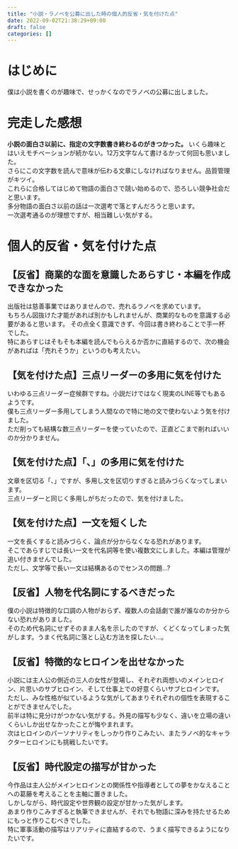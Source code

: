 ```yaml
---
title: "小説・ラノベを公募に出した時の個人的反省・気を付けた点"
date: 2022-09-02T21:38:29+09:00
draft: false
categories: []
---
```


# はじめに
僕は小説を書くのが趣味で、せっかくなのでラノベの公募に出しました。   

# 完走した感想
**小説の面白さ以前に、指定の文字数書き終わるのがきつかった。** いくら趣味とはいえモチベーションが続かない。12万文字なんて書けるかって何回も思いました。    
さらにこの文字数を読んで意味が伝わる文章にしなければなりません。品質管理がキツイ。    
これらに合格してはじめて物語の面白さで競い始めるので、恐ろしい競争社会だと思います。    
多分物語の面白さ以前の話は一次選考で落とすんだろうと思います。    
一次選考通るのが理想ですが、相当難しい気がする。    

# 個人的反省・気を付けた点

## 【反省】商業的な面を意識したあらすじ・本編を作成できなかった
出版社は慈善事業ではありませんので、売れるラノベを求めています。   
もちろん図抜けた才能があれば別かもしれませんが、商業的なものを意識する必要があると思います。
その点全く意識できず、今回は書き終わることで手一杯でした。   
特にあらすじはそもそも本編を読んでもらえるか否かに直結するので、次の機会があればは「売れそうか」というのも考えたい。

## 【気を付けた点】三点リーダーの多用に気を付けた
いわゆる三点リーダー症候群ですね。小説だけではなく現実のLINE等でもあるようです。   
僕も三点リーダー多用してしまう人間なので特に地の文で使わないよう気を付けました。    
ただ削っても結構な数三点リーダーを使っていたので、正直どこまで削ればいいのか分かりません。

## 【気を付けた点】「、」の多用に気を付けた
文章を区切る「、」ですが、多用し文を区切りすぎると読みづらくなってしまいます。    
三点リーダーと同じく多用しがちだったので、気を付けました。   

## 【気を付けた点】一文を短くした
一文を長くすると読みづらく、論点が分からなくなる恐れがあります。   
そこであらすじでは長い一文を代名詞等を使い複数文にしました。本編は管理が追い付きませんでした。   
ただし、文学等で長い一文は結構あるのでセンスの問題…?     

## 【反省】人物を代名詞にするべきだった
僕の小説は特徴的な口調の人物がおらず、複数人の会話劇で誰が誰なのか分からない恐れがありました。   
そのため代名詞にせずそのまま人名を示したのですが、くどくなってしまった気がします。うまく代名詞に落とし込む方法を探したい…。   
## 【反省】特徴的なヒロインを出せなかった
小説には主人公の側近の三人の女性が登場し、それぞれ両想いのメインヒロイン、片思いのサブヒロイン、そして仕事上での好意くらいサブヒロインです。   
ただし、みな性格が似ているような気がしてあまりそれぞれの個性を表現することができませんでした。   
前半は特に見分けがつかない気がする。外見の描写も少なく、違いを立場の違いくらいしか出せなかったことが悔やまれます。    
次はヒロインのパーソナリティをしっかり作りこみたい、またラノベ的なキャラクターヒロインにも挑戦したいです。

## 【反省】時代設定の描写が甘かった
今作品は主人公がメインヒロインとの関係性や指導者としての夢をかなえることへの葛藤を考えることを主軸に置きました。    
しかしながら、時代設定や世界観の設定が甘かった気がします。    
あまり作りこみすぎると執筆できませんが、それでも物語に深みを持たせるためにもっと作りこむべきでした。    
特に軍事活動の描写はリアリティに直結するので、うまく描写できるようになりたいです。


